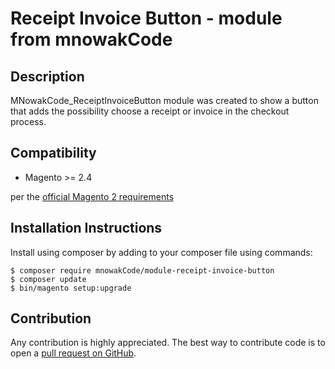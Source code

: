 # Receipt Invoice Button - module from mnowakCode

Description
-----------
MNowakCode_ReceiptInvoiceButton module was created to show a button that adds the possibility choose a receipt or invoice in the checkout process.

Compatibility
-------------
- Magento >= 2.4

per the [official Magento 2 requirements](https://experienceleague.adobe.com/en/docs/commerce-operations/installation-guide/system-requirements)

Installation Instructions
-------------------------
Install using composer by adding to your composer file using commands:
```
$ composer require mnowakCode/module-receipt-invoice-button
$ composer update
$ bin/magento setup:upgrade
```

Contribution
------------
Any contribution is highly appreciated. The best way to contribute code is to open a [pull request on GitHub](https://help.github.com/articles/using-pull-requests).
